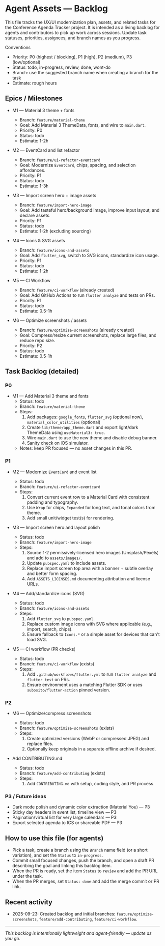 # Agent Assets — Backlog

This file tracks the UX/UI modernization plan, assets, and related tasks for the Conference Agenda Tracker project. It is intended as a living backlog for agents and contributors to pick up work across sessions. Update task statuses, priorities, assignees, and branch names as you progress.

Conventions
- Priority: P0 (highest / blocking), P1 (high), P2 (medium), P3 (low/optional)
- Status: todo, in-progress, review, done, wont-do
- Branch: use the suggested branch name when creating a branch for the task
- Estimate: rough hours

## Epics / Milestones

- M1 — Material 3 theme + fonts
  - Branch: `feature/material-theme`
  - Goal: Add Material 3 ThemeData, fonts, and wire to `main.dart`.
  - Priority: P0
  - Status: todo
  - Estimate: 1-2h

- M2 — EventCard and list refactor
  - Branch: `feature/ui-refactor-eventcard`
  - Goal: Modernize `EventCard`, chips, spacing, and selection affordances.
  - Priority: P1
  - Status: todo
  - Estimate: 1-3h

- M3 — Import screen hero + image assets
  - Branch: `feature/import-hero-image`
  - Goal: Add tasteful hero/background image, improve input layout, and declare assets.
  - Priority: P1
  - Status: todo
  - Estimate: 1-2h (excluding sourcing)

- M4 — Icons & SVG assets
  - Branch: `feature/icons-and-assets`
  - Goal: Add `flutter_svg`, switch to SVG icons, standardize icon usage.
  - Priority: P1
  - Status: todo
  - Estimate: 1-2h

- M5 — CI Workflow
  - Branch: `feature/ci-workflow` (already created)
  - Goal: Add GitHub Actions to run `flutter analyze` and tests on PRs.
  - Priority: P1
  - Status: todo
  - Estimate: 0.5-1h

- M6 — Optimize screenshots / assets
  - Branch: `feature/optimize-screenshots` (already created)
  - Goal: Compress/resize current screenshots, replace large files, and reduce repo size.
  - Priority: P2
  - Status: todo
  - Estimate: 0.5-1h


## Task Backlog (detailed)

### P0
- M1 — Add Material 3 theme and fonts
  - Status: todo
  - Branch: `feature/material-theme`
  - Steps:
    1. Add packages: `google_fonts`, `flutter_svg` (optional now), `material_color_utilities` (optional)
    2. Create `lib/theme/app_theme.dart` and export light/dark ThemeData using `useMaterial3: true`.
    3. Wire `main.dart` to use the new theme and disable debug banner.
    4. Sanity check on iOS simulator.
  - Notes: keep PR focused — no asset changes in this PR.

### P1
- M2 — Modernize `EventCard` and event list
  - Status: todo
  - Branch: `feature/ui-refactor-eventcard`
  - Steps:
    1. Convert current event row to a Material Card with consistent padding and typography.
    2. Use `Wrap` for chips, `Expanded` for long text, and tonal colors from theme.
    3. Add small unit/widget test(s) for rendering.

- M3 — Import screen hero and layout polish
  - Status: todo
  - Branch: `feature/import-hero-image`
  - Steps:
    1. Source 1-2 permissively-licensed hero images (Unsplash/Pexels) and add to `assets/images/`.
    2. Update `pubspec.yaml` to include assets.
    3. Replace import screen top area with a banner + subtle overlay and better form spacing.
    4. Add `ASSETS_LICENSES.md` documenting attribution and license URLs.

- M4 — Add/standardize icons (SVG)
  - Status: todo
  - Branch: `feature/icons-and-assets`
  - Steps:
    1. Add `flutter_svg` to `pubspec.yaml`.
    2. Replace custom image icons with SVG where applicable (e.g., import, search, chips).
    3. Ensure fallback to `Icons.*` or a simple asset for devices that can't load SVG.

- M5 — CI workflow (PR checks)
  - Status: todo
  - Branch: `feature/ci-workflow` (exists)
  - Steps:
    1. Add `.github/workflows/flutter.yml` to run `flutter analyze` and `flutter test` on PRs.
    2. Ensure environment uses a matching Flutter SDK or uses `subosito/flutter-action` pinned version.

### P2
- M6 — Optimize/compress screenshots
  - Status: todo
  - Branch: `feature/optimize-screenshots` (exists)
  - Steps:
    1. Create optimized versions (WebP or compressed JPEG) and replace files.
    2. Optionally keep originals in a separate offline archive if desired.

- Add CONTRIBUTING.md
  - Status: todo
  - Branch: `feature/add-contributing` (exists)
  - Steps:
    1. Add `CONTRIBUTING.md` with setup, coding style, and PR process.

### P3 / Future ideas
- Dark mode polish and dynamic color extraction (Material You) — P3
- Sticky day headers in event list, timeline view — P3
- Pagination/virtual list for very large calendars — P3
- Export selected agenda to ICS or shareable PDF — P3


## How to use this file (for agents)
- Pick a task, create a branch using the `Branch` name field (or a short variation), and set the `Status` to `in-progress`.
- Commit small focused changes, push the branch, and open a draft PR describing the goal and linking this backlog item.
- When the PR is ready, set the item `Status` to `review` and add the PR URL under the task.
- When the PR merges, set `Status: done` and add the merge commit or PR link.


## Recent activity
- 2025-09-23: Created backlog and initial branches: `feature/optimize-screenshots`, `feature/add-contributing`, `feature/ci-workflow`.

---
*This backlog is intentionally lightweight and agent-friendly — update as you go.*
